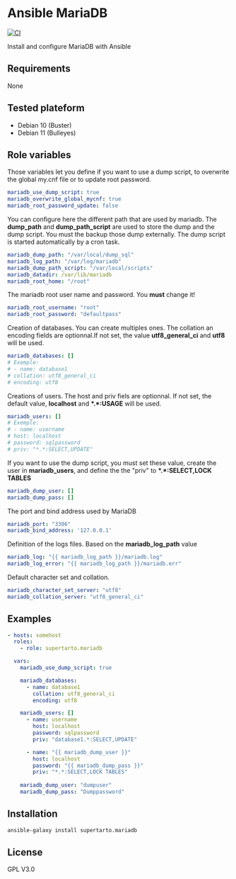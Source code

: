 # Ansible MariaDB
[![CI](https://github.com/supertarto/ansible-mariadb/workflows/CI/badge.svg?event=push)](https://github.com/supertarto/ansible-mariadb/actions?query=workflow%3ACI)

Install and configure MariaDB with Ansible

## Requirements
None

## Tested plateform
* Debian 10 (Buster)
* Debian 11 (Bulleyes)

## Role variables
Those variables let you define if you want to use a dump script, to overwrite the global my.cnf file or to update root password.

```yml
mariadb_use_dump_script: true
mariadb_overwrite_global_mycnf: true
mariadb_root_password_update: false
```

You can configure here the different path that are used by mariadb. The **dump_path** and **dump_path_script** are used to store the dump and the dump script. You must the backup those dump externally. The dump script is started automatically by a cron task.

```yml
mariadb_dump_path: "/var/local/dump_sql"
mariadb_log_path: "/var/log/mariadb"
mariadb_dump_path_script: "/var/local/scripts"
mariadb_datadir: /var/lib/mariadb
mariadb_root_home: "/root"
```

The mariadb root user name and password. You **must** change it!

```yml
mariadb_root_username: "root"
mariadb_root_password: "defaultpass"
```

Creation of databases. You can create multiples ones. The collation an encoding fields are optionnal.If not set, the value **utf8_general_ci** and **utf8** will be used.

```yml
mariadb_databases: []
# Exemple:
# - name: database1
# collation: utf8_general_ci
# encoding: utf8
```

Creations of users. The host and priv fiels are optionnal. If not set, the default value, **localhost** and **\*.\*:USAGE** will be used.

```yml
mariadb_users: []
# Exemple:
# - name: username
# host: localhost
# password: sqlpassword
# priv: "*.*:SELECT,UPDATE"
```

If you want to use the dump script, you must set these value, create the user in **mariadb_users**, and define the the "priv" to **\*.\*:SELECT,LOCK TABLES**

```yml
mariadb_dump_user: []
mariadb_dump_pass: []
```

The port and bind address used by MariaDB 

```yml
mariadb_port: "3306"
mariadb_bind_address: '127.0.0.1'
```

Definition of the logs files. Based on the **mariadb_log_path** value

```yml
mariadb_log: "{{ mariadb_log_path }}/mariadb.log"
mariadb_log_error: "{{ mariadb_log_path }}/mariadb.err"
```

Default character set and collation.

```yml
mariadb_character_set_server: "utf8"
mariadb_collation_server: "utf8_general_ci"
```

## Examples

```yml
- hosts: somehost
  roles:
    - role: supertarto.mariadb

  vars:
    mariadb_use_dump_script: true

    mariadb_databases:
      - name: database1
        collation: utf8_general_ci
        encoding: utf8

    mariadb_users: []
      - name: username
        host: localhost
        password: sqlpassword
        priv: "database1.*:SELECT,UPDATE"

      - name: "{{ mariadb_dump_user }}"
        host: localhost
        password: "{{ mariadb_dump_pass }}"
        priv: "*.*:SELECT,LOCK TABLES"   
 
    mariadb_dump_user: "dumpuser"
    mariadb_dump_pass: "Dumppassword"
```

## Installation

```bash
ansible-galaxy install supertarto.mariadb
```

## License
GPL V3.0
